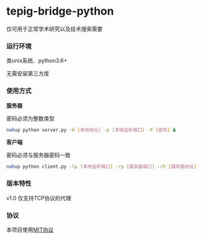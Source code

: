 # tepig-bridge-python

仅可用于正常学术研究以及技术搜索需要

### 运行环境

类unix系统、python3.6+

无需安装第三方库

### 使用方式

**服务器**

密码必须为整数类型

```bash
nohup python server.py -H [本地地址] -p [本地监听端口] -P [密码] &
```

**客户端**

密码必须与服务器密码一致

```bash
nohup python client.py -lp [本地监听端口] -rp [服务器端口] -rh [服务器地址] -P [密码] &
```

### 版本特性

v1.0 仅支持TCP协议的代理

### 协议

本项目使用[MIT协议](https://github.com/thingerpig/tepig-bridge-python/blob/master/LICENSE)
